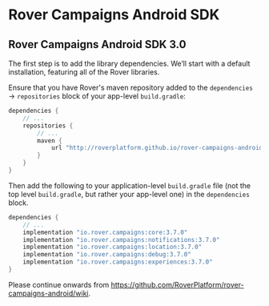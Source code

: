 # Rover Campaigns Android SDK

## Rover Campaigns Android SDK 3.0

The first step is to add the library dependencies. We’ll start with a default
installation, featuring all of the Rover libraries.

Ensure that you have Rover's maven repository added to the `dependencies` →
`repositories` block of your app-level `build.gradle`:

```groovy
dependencies {
    // ...
    repositories {
        // ...
        maven {
            url "http://roverplatform.github.io/rover-campaigns-android/maven"
        }
    }
}
```

Then add the following to your application-level `build.gradle` file (not the
top level `build.gradle`, but rather your app-level one) in the `dependencies`
block.

```groovy
dependencies {
    // ...
    implementation "io.rover.campaigns:core:3.7.0"
    implementation "io.rover.campaigns:notifications:3.7.0"
    implementation "io.rover.campaigns:location:3.7.0"
    implementation "io.rover.campaigns:debug:3.7.0"
    implementation "io.rover.campaigns:experiences:3.7.0"
}
```

Please continue onwards from https://github.com/RoverPlatform/rover-campaigns-android/wiki.
